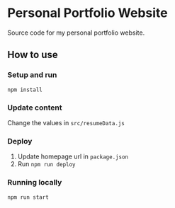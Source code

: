 # Personal Portfolio Website
Source code for my personal portfolio website.

## How to use

### Setup and run
``` 
npm install
```

### Update content
Change the values in ```src/resumeData.js```

### Deploy
1. Update homepage url in `package.json` 
2. Run ```npm run deploy``` 

### Running locally
```
npm run start
```

